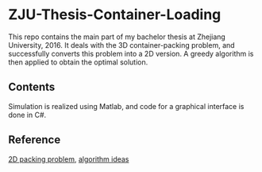 # ZJU-Thesis-Container-Loading
This repo contains the main part of my bachelor thesis at Zhejiang University, 2016. It deals with the 3D container-packing problem, and successfully converts this problem into a 2D version. A greedy algorithm is then applied to obtain the optimal solution.

## Contents
Simulation is realized using Matlab, and code for a graphical interface is done in C#.

## Reference
[2D packing problem](http://www.sciencedirect.com/science/article/pii/S0377221799003574), [algorithm ideas](https://www.jstor.org/stable/4102107?seq=1#page_scan_tab_contents)
